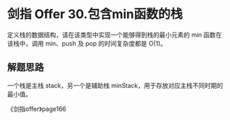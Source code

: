 # 剑指 Offer 30.包含min函数的栈

定义栈的数据结构，请在该类型中实现一个能够得到栈的最小元素的 min 函数在该栈中，调用 min、push 及 pop 的时间复杂度都是 O(1)。

## 解题思路
一个栈是主栈 stack，另一个是辅助栈 minStack，用于存放对应主栈不同时期的最小值。

《剑指offer》page166